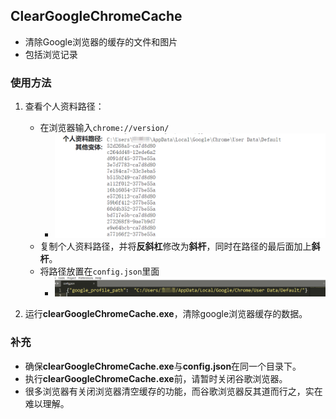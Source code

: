 ## ClearGoogleChromeCache

- 清除Google浏览器的缓存的文件和图片
- 包括浏览记录

### 使用方法

1. 查看个人资料路径：
   - 在浏览器输入`chrome://version/`
     - ![image-20220523165434348](images/image-20220523165434348.png)
   - 复制个人资料路径，并将**反斜杠**修改为**斜杆**，同时在路径的最后面加上**斜杆**。
   - 将路径放置在`config.json`里面
     - ![image-20220523165750799](images/image-20220523165750799.png)

2. 运行**clearGoogleChromeCache.exe**，清除google浏览器缓存的数据。

### 补充

- 确保**clearGoogleChromeCache.exe**与**config.json**在同一个目录下。
- 执行**clearGoogleChromeCache.exe**前，请暂时关闭谷歌浏览器。
- 很多浏览器有关闭浏览器清空缓存的功能，而谷歌浏览器反其道而行之，实在难以理解。